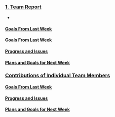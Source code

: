 ### <ins>1. Team Report</ins>

- 
#### <ins>Goals From Last Week</ins>


#### <ins>Goals From Last Week</ins>

#### <ins>Progress and Issues</ins>

#### <ins>Plans and Goals for Next Week</ins>




### <ins>Contributions of Individual Team Members</ins>


#### <ins>Goals From Last Week</ins>

#### <ins>Progress and Issues</ins>

#### <ins>Plans and Goals for Next Week</ins>